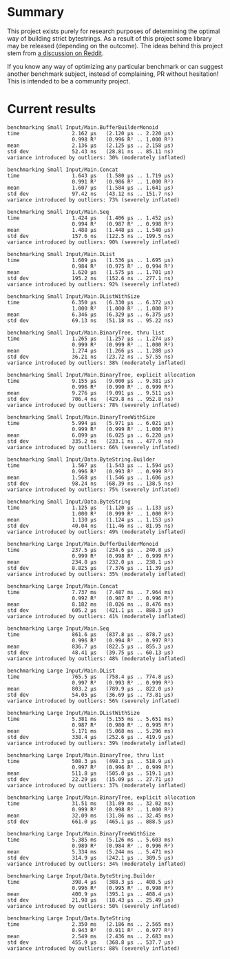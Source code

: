 # Summary

This project exists purely for research purposes of determining the optimal way of building strict bytestrings. As a result of this project some library may be released (depending on the outcome). The ideas behind this project stem from [a discussion on Reddit](https://www.reddit.com/r/haskell/comments/3qj53a/an_alternative_bytestring_builder/).

If you know any way of optimizing any particular benchmark or can suggest another benchmark subject, instead of complaining, PR without hesitation! This is intended to be a community project.

# Current results

    benchmarking Small Input/Main.BufferBuilderMonoid
    time                 2.162 μs   (2.120 μs .. 2.220 μs)
                         0.998 R²   (0.996 R² .. 1.000 R²)
    mean                 2.136 μs   (2.125 μs .. 2.158 μs)
    std dev              52.43 ns   (28.81 ns .. 85.11 ns)
    variance introduced by outliers: 30% (moderately inflated)

    benchmarking Small Input/Main.Concat
    time                 1.643 μs   (1.580 μs .. 1.719 μs)
                         0.991 R²   (0.986 R² .. 1.000 R²)
    mean                 1.607 μs   (1.584 μs .. 1.641 μs)
    std dev              97.42 ns   (43.12 ns .. 151.7 ns)
    variance introduced by outliers: 73% (severely inflated)

    benchmarking Small Input/Main.Seq
    time                 1.424 μs   (1.406 μs .. 1.452 μs)
                         0.994 R²   (0.987 R² .. 0.998 R²)
    mean                 1.488 μs   (1.448 μs .. 1.540 μs)
    std dev              157.6 ns   (122.5 ns .. 199.5 ns)
    variance introduced by outliers: 90% (severely inflated)

    benchmarking Small Input/Main.DList
    time                 1.609 μs   (1.536 μs .. 1.695 μs)
                         0.984 R²   (0.975 R² .. 0.994 R²)
    mean                 1.620 μs   (1.575 μs .. 1.701 μs)
    std dev              195.2 ns   (152.6 ns .. 277.1 ns)
    variance introduced by outliers: 92% (severely inflated)

    benchmarking Small Input/Main.DListWithSize
    time                 6.350 μs   (6.330 μs .. 6.372 μs)
                         1.000 R²   (1.000 R² .. 1.000 R²)
    mean                 6.346 μs   (6.329 μs .. 6.375 μs)
    std dev              69.13 ns   (51.18 ns .. 95.22 ns)

    benchmarking Small Input/Main.BinaryTree, thru list
    time                 1.265 μs   (1.257 μs .. 1.274 μs)
                         0.999 R²   (0.999 R² .. 1.000 R²)
    mean                 1.274 μs   (1.266 μs .. 1.288 μs)
    std dev              36.21 ns   (23.72 ns .. 57.55 ns)
    variance introduced by outliers: 38% (moderately inflated)

    benchmarking Small Input/Main.BinaryTree, explicit allocation
    time                 9.155 μs   (9.000 μs .. 9.381 μs)
                         0.996 R²   (0.990 R² .. 0.999 R²)
    mean                 9.276 μs   (9.091 μs .. 9.511 μs)
    std dev              706.4 ns   (429.8 ns .. 952.8 ns)
    variance introduced by outliers: 78% (severely inflated)

    benchmarking Small Input/Main.BinaryTreeWithSize
    time                 5.994 μs   (5.971 μs .. 6.021 μs)
                         0.999 R²   (0.999 R² .. 1.000 R²)
    mean                 6.099 μs   (6.025 μs .. 6.220 μs)
    std dev              335.2 ns   (233.1 ns .. 477.9 ns)
    variance introduced by outliers: 66% (severely inflated)

    benchmarking Small Input/Data.ByteString.Builder
    time                 1.567 μs   (1.543 μs .. 1.594 μs)
                         0.996 R²   (0.993 R² .. 0.999 R²)
    mean                 1.568 μs   (1.546 μs .. 1.606 μs)
    std dev              98.24 ns   (68.39 ns .. 138.5 ns)
    variance introduced by outliers: 75% (severely inflated)

    benchmarking Small Input/Data.ByteString
    time                 1.125 μs   (1.120 μs .. 1.133 μs)
                         1.000 R²   (0.999 R² .. 1.000 R²)
    mean                 1.130 μs   (1.124 μs .. 1.153 μs)
    std dev              40.04 ns   (11.46 ns .. 81.95 ns)
    variance introduced by outliers: 49% (moderately inflated)

    benchmarking Large Input/Main.BufferBuilderMonoid
    time                 237.5 μs   (234.6 μs .. 240.8 μs)
                         0.999 R²   (0.998 R² .. 0.999 R²)
    mean                 234.8 μs   (232.0 μs .. 238.1 μs)
    std dev              8.825 μs   (7.376 μs .. 11.39 μs)
    variance introduced by outliers: 35% (moderately inflated)

    benchmarking Large Input/Main.Concat
    time                 7.737 ms   (7.487 ms .. 7.964 ms)
                         0.992 R²   (0.987 R² .. 0.996 R²)
    mean                 8.182 ms   (8.026 ms .. 8.476 ms)
    std dev              605.2 μs   (421.1 μs .. 888.3 μs)
    variance introduced by outliers: 41% (moderately inflated)

    benchmarking Large Input/Main.Seq
    time                 861.6 μs   (837.8 μs .. 878.7 μs)
                         0.996 R²   (0.994 R² .. 0.997 R²)
    mean                 836.7 μs   (822.5 μs .. 855.3 μs)
    std dev              48.41 μs   (39.75 μs .. 60.13 μs)
    variance introduced by outliers: 48% (moderately inflated)

    benchmarking Large Input/Main.DList
    time                 765.5 μs   (758.4 μs .. 774.8 μs)
                         0.997 R²   (0.993 R² .. 0.999 R²)
    mean                 803.2 μs   (789.9 μs .. 822.0 μs)
    std dev              54.05 μs   (36.69 μs .. 73.81 μs)
    variance introduced by outliers: 56% (severely inflated)

    benchmarking Large Input/Main.DListWithSize
    time                 5.381 ms   (5.155 ms .. 5.651 ms)
                         0.987 R²   (0.980 R² .. 0.995 R²)
    mean                 5.171 ms   (5.068 ms .. 5.296 ms)
    std dev              338.4 μs   (252.6 μs .. 419.9 μs)
    variance introduced by outliers: 39% (moderately inflated)

    benchmarking Large Input/Main.BinaryTree, thru list
    time                 508.3 μs   (498.3 μs .. 518.9 μs)
                         0.997 R²   (0.996 R² .. 0.999 R²)
    mean                 511.8 μs   (505.0 μs .. 519.1 μs)
    std dev              22.29 μs   (15.09 μs .. 27.71 μs)
    variance introduced by outliers: 37% (moderately inflated)

    benchmarking Large Input/Main.BinaryTree, explicit allocation
    time                 31.51 ms   (31.09 ms .. 32.02 ms)
                         0.999 R²   (0.998 R² .. 1.000 R²)
    mean                 32.09 ms   (31.86 ms .. 32.45 ms)
    std dev              661.0 μs   (465.1 μs .. 888.5 μs)

    benchmarking Large Input/Main.BinaryTreeWithSize
    time                 5.385 ms   (5.126 ms .. 5.603 ms)
                         0.989 R²   (0.984 R² .. 0.996 R²)
    mean                 5.334 ms   (5.244 ms .. 5.471 ms)
    std dev              314.9 μs   (242.1 μs .. 389.5 μs)
    variance introduced by outliers: 34% (moderately inflated)

    benchmarking Large Input/Data.ByteString.Builder
    time                 398.4 μs   (388.3 μs .. 408.5 μs)
                         0.996 R²   (0.995 R² .. 0.998 R²)
    mean                 400.9 μs   (395.1 μs .. 408.4 μs)
    std dev              21.98 μs   (18.43 μs .. 25.49 μs)
    variance introduced by outliers: 50% (severely inflated)

    benchmarking Large Input/Data.ByteString
    time                 2.350 ms   (2.186 ms .. 2.565 ms)
                         0.943 R²   (0.911 R² .. 0.977 R²)
    mean                 2.549 ms   (2.436 ms .. 2.683 ms)
    std dev              455.9 μs   (368.8 μs .. 537.7 μs)
    variance introduced by outliers: 88% (severely inflated)
